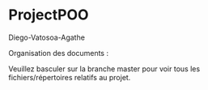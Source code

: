 # ProjectPOO
Diego-Vatosoa-Agathe

Organisation des documents :

   Veuillez basculer sur la branche master pour voir tous les fichiers/répertoires relatifs au projet. 
